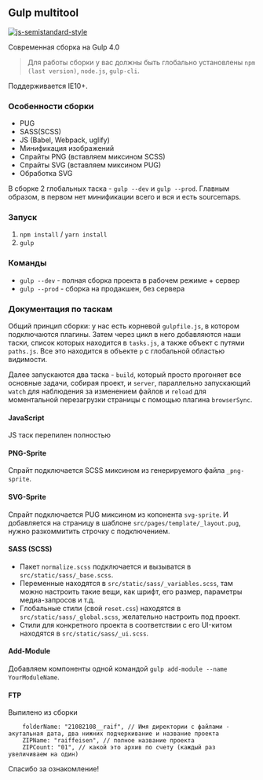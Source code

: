 ## Gulp multitool 

[![js-semistandard-style](https://img.shields.io/badge/code%20style-semistandard-brightgreen.svg?style=flat-square)](https://github.com/Flet/semistandard)

Современная сборка на Gulp 4.0

> Для работы сборки у вас должны быть глобально установлены `npm (last version)`, `node.js`, `gulp-cli`.

Поддерживается IE10+.

### Особенности сборки

* PUG
* SASS(SCSS)
* JS (Babel, Webpack, uglify)
* Минификация изображений
* Спрайты PNG (вставляем миксином SCSS)
* Спрайты SVG (вставляем миксином PUG)
* Обработка SVG

В сборке 2 глобальных таска - `gulp --dev` и `gulp --prod`. Главным образом, в первом нет минификации всего и вся и есть sourcemaps.

### Запуск

1.  `npm install` / `yarn install`
2.  `gulp`

### Команды

* `gulp --dev` - полная сборка проекта в рабочем режиме + сервер
* `gulp --prod` - сборка на продакшен, без сервера


### Документация по таскам

Общий принцип сборки: у нас есть корневой `gulpfile.js`, в котором подключаются плагины. Затем через цикл в него добавляются наши таски, список которых находится в `tasks.js`, а также объект с путями `paths.js`. Все это находится в объекте `p` с глобальной областью видимости.

Далее запускаются два таска - `build`, который просто прогоняет все основные задачи, собирая проект, и `server`, параллельно запускающий `watch` для наблюдения за изменением файлов и `reload` для моментальной перезагрузки страницы с помощью плагина `browserSync`.

#### JavaScript

JS таск перепилен полностью

#### PNG-Sprite

Спрайт подключается SCSS миксином из генерируемого файла `_png-sprite`.

#### SVG-Sprite

Спрайт подключается PUG миксином из копонента `svg-sprite`. И добавляется на страницу в шаблоне `src/pages/template/_layout.pug`, нужно разкоммитить строчку с подключением.

#### SASS (SCSS)

* Пакет `normalize.scss` подключается и вызыватся в `src/static/sass/_base.scss`.
* Переменные находятся в `src/static/sass/_variables.scss`, там можно настроить такие вещи, как шрифт, его размер, параметры медиа-запросов и т.д.
* Глобальные стили (свой `reset.css`) находятся в `src/static/sass/_global.scss`, желательно настроить под проект. 
* Стили для конкретного проекта в соответствии с его UI-китом находятся в `src/static/sass/_ui.scss`.

#### Add-Module

Добавляем компоненты одной командой `gulp add-module --name YourModuleName`.

#### FTP

Выпилено из сборки

```
    folderName: "21082108__raif", // Имя директории с файлами - акутальная дата, два нижних подчеркивание и название проекта
    ZIPName: "raiffeisen", // полное название проекта
    ZIPCount: "01", // какой это архив по счету (каждый раз увеличиваем на один)
```

Спасибо за ознакомление!
